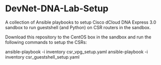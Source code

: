 # DevNet-DNA-Lab-Setup

A collection of Ansible playbooks to setup Cisco dCloud DNA Express 3.0 sandbox to run guestshell (and Python) on CSR routers in the sandbox.

Download this repository to the CentOS box in the sandbox and run the following commands to setup the CSRs:

  ansible-playbook -i inventory csr_vpg_setup.yaml
  ansible-playbook -i inventory csr_guestshell_setup.yaml
  
